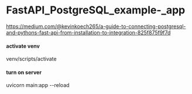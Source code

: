 # FastAPI_PostgreSQL_example-_app



https://medium.com/@kevinkoech265/a-guide-to-connecting-postgresql-and-pythons-fast-api-from-installation-to-integration-825f875f9f7d

#### activate venv 
venv/scripts/activate

#### turn on server 
uvicorn main:app --reload



